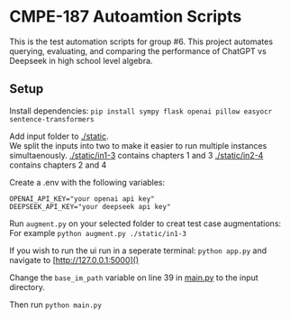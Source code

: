 # CMPE-187 Autoamtion Scripts

This is the test automation scripts for group #6.  This project automates querying, evaluating, and comparing the performance of ChatGPT vs Deepseek in high school level algebra.

## Setup
Install dependencies: `pip install sympy flask openai pillow easyocr sentence-transformers`

Add input folder to [./static]().  
We split the inputs into two to make it easier to run multiple instances simultaenously.
[./static/in1-3]() contains chapters 1 and 3
[./static/in2-4]() contains chapters 2 and 4

Create a .env with the following variables:
```
OPENAI_API_KEY="your openai api key"
DEEPSEEK_API_KEY="your deepseek api key"
```

Run `augment.py` on your selected folder to creat test case augmentations: 
For example `python augment.py ./static/in1-3`

If you wish to run the ui run in a seperate terminal: `python app.py` and navigate to [http://127.0.0.1:5000]()

Change the `base_im_path` variable on line 39 in [main.py]() to the input directory.

Then run `python main.py`